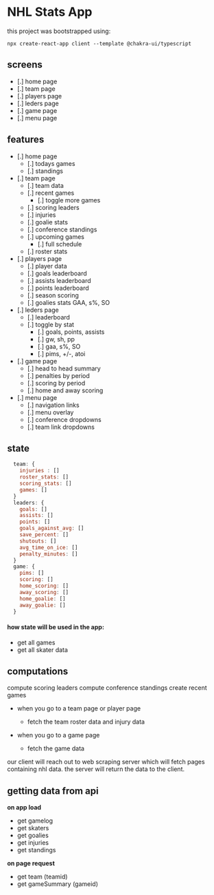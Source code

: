 # NHL Stats App

this project was bootstrapped using: 

```
npx create-react-app client --template @chakra-ui/typescript
```

## screens
- [.] home page
- [.] team page
- [.] players page
- [.] leders page
- [.] game page
- [.] menu page


## features
- [.] home page
  - [.] todays games
  - [.] standings
- [.] team page
  - [.] team data
  - [.] recent games
    - [.] toggle more games
  - [.] scoring leaders
  - [.] injuries
  - [.] goalie stats
  - [.] conference standings
  - [.] upcoming games
    - [.] full schedule
  - [.] roster stats
- [.] players page
  - [.] player data
  - [.] goals leaderboard
  - [.] assists leaderboard
  - [.] points leaderboard
  - [.] season scoring
  - [.] goalies stats GAA, s%, SO
- [.] leders page
  - [.] leaderboard
  - [.] toggle by stat
    - [.] goals, points, assists
    - [.] gw, sh, pp
    - [.] gaa, s%, SO
    - [.] pims, +/-, atoi
- [.] game page
  - [.] head to head summary
  - [.] penalties by period
  - [.] scoring by period
  - [.] home and away scoring
- [.] menu page
  - [.] navigation links
  - [.] menu overlay
  - [.] conference dropdowns
  - [.] team link dropdowns

## state
```js
  team: {
    injuries : []
    roster_stats: []
    scoring_stats: []
    games: []
  }
  leaders: {
    goals: []
    assists: []
    points: []
    goals_against_avg: []
    save_percent: []
    shutouts: []
    avg_time_on_ice: []
    penalty_minutes: []
  }
  game: {
    pims: []
    scoring: []
    home_scoring: []
    away_scoring: []
    home_goalie: []
    away_goalie: []
  }
```
  #### how state will be used in the app: 
- get all games
- get all skater data

## computations
compute scoring leaders
compute conference standings 
create recent games 


- when you go to a team page or player page
  - fetch the team roster data and injury data
  
- when you go to a game page 
  - fetch the game data

our client will reach out to web scraping server which will fetch pages containing nhl data. the server will return the data to the client. 

## getting data from api

**on app load**
- get gamelog
- get skaters
- get goalies
- get injuries
- get standings

**on page request**
- get team (teamid)
- get gameSummary (gameid)